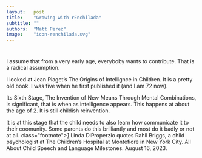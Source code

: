 ```yaml
---
layout:   post
title:    "Growing with rEnchilada"
subtitle: ""
authors:  "Matt Perez"
image:    "icon-renchilada.svg"
---
```


<div style='display:none; '>
 <p>Everybody is trying to contribute (not sure about the mentally sick). For some, the mean is violence, for others, the mean is conversations.</p>
</div>

<h1></h1>
 <p>I assume that from a very early age, everyboby wants to contribute. That is a radical assumption.</p>
 <p>I looked at Jean Piaget&rsquo;s <span class="quotespan">The Origins of Intellignce in Children</span>. It is a pretty old book. I was five when he first published it (and I am 72 now).</p>
 <p>Its Sixth Stage, <span class="quotespan">The Invention of New Means Through Mental Combinations,</span> is significant, that is when as intelligence appears. This happens at about the age of 2. It is still childish reinvention.</p>
 <p>It is at this stage that the child needs to also learn how communicate it to their coomunity. Some parents do this brilliantly and most do it badly or not at all. class="footnote"><a href="">1</a></span>
 <span class="">Linda DiProperzio quotes Rahil Briggs, a child psychologist at The Children&rsquo;s Hospital at Montefiore in New York City. <im>All About Child Speech and Language Milestones</im>. August 16, 2023.</span>